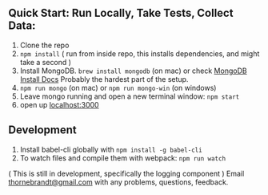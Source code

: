 ## Quick Start: Run Locally, Take Tests, Collect Data:

1. Clone the repo
2. `npm install` ( run from inside repo, this installs dependencies, and might take a second )
3. Install MongoDB.  `brew install mongodb` (on mac) or check [MongoDB Install Docs](https://docs.mongodb.com/manual/installation/)  Probably the hardest part of the setup.
4. `npm run mongo` (on mac) or `npm run mongo-win` (on windows)
5. Leave mongo running and open a new terminal window: `npm start`
6. open up [localhost:3000](http://localhost:3000/)

## Development

1. Install babel-cli globally with `npm install -g babel-cli`
2. To watch files and compile them with webpack: `npm run watch`


( This is still in development, specifically the logging component )
Email thornebrandt@gmail.com with any problems, questions, feedback.
